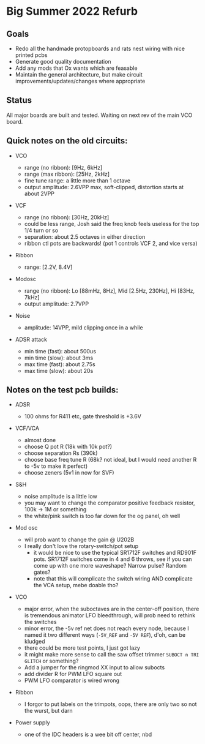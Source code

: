 # Big Summer 2022 Refurb

## Goals
- Redo all the handmade protopboards and rats nest wiring with nice printed pcbs
- Generate good quality documentation
- Add any mods that Ox wants which are feasable
- Maintain the general architecture, but make circuit improvements/updates/changes where appropriate

## Status
All major boards are built and tested. Waiting on next rev of the main VCO board.

## Quick notes on the old circuits:

- VCO 
    - range (no ribbon): [9Hz, 6kHz]
    - range (max ribbon): [25Hz, 2kHz]
    - fine tune range: a little more than 1 octave
    - output amplitude: 2.6VPP max, soft-clipped, distortion starts at about 2VPP

- VCF
    - range (no ribbon): [30Hz, 20kHz]
    - could be less range, Josh said the freq knob feels useless for the top 1/4 turn or so
    - separation: about 2.5 octaves in either direction
    - ribbon ctl pots are backwards! (pot 1 controls VCF 2, and vice versa)

- Ribbon
    - range: [2.2V, 8.4V] 

- Modosc
    - range (no ribbon): Lo [88mHz, 8Hz], Mid [2.5Hz, 230Hz], Hi [83Hz, 7kHz]
    - output amplitude: 2.7VPP

- Noise
    - amplitude: 14VPP, mild clipping once in a while

- ADSR attack
    - min time (fast): about 500us
    - min time (slow): about 3ms
    - max time (fast): about 2.75s
    - max time (slow): about 20s
    
## Notes on the test pcb builds:
- ADSR
    - 100 ohms for R411 etc, gate threshold is +3.6V

- VCF/VCA
    - almost done
    - choose Q pot R (18k with 10k pot?)
    - choose separation Rs (390k)
    - choose base freq tune R (68k? not ideal, but I would need another R to -5v to make it perfect)
    - choose zeners (5v1 in now for SVF)

- S&H
    - noise amplitude is a little low
    - you may want to change the comparator positive feedback resistor, 100k -> 1M or something
    - the white/pink switch is too far down for the og panel, oh well

- Mod osc
    - will prob want to change the gain @ U202B
    - I really don't love the rotary-switch/pot setup
        - it would be nice to use the typical SR1712F switches and RD901F pots. SR1712F switches come in 4 and 6 throws, see if you can come up with one more waveshape? Narrow pulse? Random gates?
        - note that this will complicate the switch wiring AND complicate the VCA setup, mebe doable tho?

- VCO
    - major error, when the suboctaves are in the center-off position, there is tremendous animator LFO bleedthrough, will prob need to rethink the switches
    - minor error, the -5v ref net does not reach every node, because I named it two different ways (`-5V_REF` and `-5V REF`), d'oh, can be kludged
    - there could be more test points, I just got lazy
    - it might make more sense to call the saw offset trimmer `SUBOCT n TRI GLITCH` or something?
    - Add a jumper for the ringmod XX input to allow subocts
    - add divider R for PWM LFO square out
    - PWM LFO comparator is wired wrong

- Ribbon
    - I forgor to put labels on the trimpots, oops, there are only two so not the wurst, but darn

- Power supply
    - one of the IDC headers is a wee bit off center, nbd

